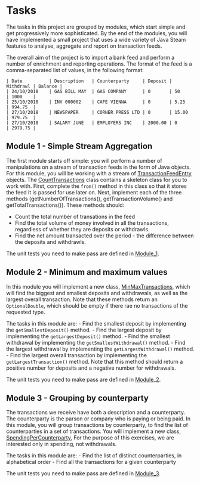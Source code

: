 # Tasks

The tasks in this project are grouped by modules, which start simple and get progressively more sophisticated.
By the end of the modules, you will have implemented a small project that uses a wide variety of Java Steam features to analyse, aggregate and report on transaction feeds.

The overall aim of the project is to import a bank feed and perform a number of enrichment and reporting operations. 
The format of the feed is a comma-separated list of values, in the following format:

```
| Date	        | Description	| Counterparty     | Deposit | Withdrawl | Balance |
| 24/10/2018	| GAS BILL MAY  | GAS COMPANY      | 0       | 50        | 1000    |
| 25/10/2018	| INV 000002    | CAFE VIENNA      | 0       | 5.25      | 994.75  |
| 27/10/2018	| NEWSPAPER     | CORNER PRESS LTD | 0       | 15.00     | 979.75  |
| 27/10/2018	| SALARY JUNE   | EMPLOYERS INC    | 2000.00 | 0         | 2979.75 |
```

## Module 1 - Simple Stream Aggregation
The first module starts off simple: you will perform a number of manipulations on a stream of transaction feeds in the form of Java objects.
For this module, you will be working with a stream of [TransactionFeedEntry](src/main/java/streams/exercises/moneymanager/domain/TransactionFeedEntry.java) objects.
The [CountTransactions](src/main/java/streams/exercises/moneymanager/CountTransactions.java) class contains a skeleton class for you to work with.
First, complete the `from()` method in this class so that it stores the feed it is passed for use later on. 
Next, implement each of the three methods (getNumberOfTransactions(), getTransactionVolume() and getTotalTransactions()). These methods should:
  - Count the total number of transations in the feed
  - Find the total volume of money involved in all the transactions, regardless of whether they are deposits or withdrawls.
  - Find the net amount transacted over the period - the difference between the deposits and withdrawls.

The unit tests you need to make pass are defined in [Module_1](src/test/java/streams/exercises/moneymanager/tasks/Module_1.java).


## Module 2 - Minimum and maximum values
In this module you will implement a new class, [MinMaxTransactions](src/main/java/streams/exercises/moneymanager/MinMaxTransactions.java),
which will find the biggest and smallest deposits and withdrawals, as well as the largest overall transaction. 
Note that these methods return an `OptionalDouble`, which should be empty if there rae no transactions of the requested type.

The tasks in this module are:
    - Find the smallest deposit by implementing the `getSmallestDeposit()` method.
    - Find the largest deposit by implementing the `getLargestDeposit()` method.
    - Find the smallest withdrawal by implementing the `getSmallestWithdrawal()` method.
    - Find the largest withdrawal by implementing the `getLargestWithdrawal()` method.
    - Find the largest overall transaction by implementing the `getLargestTransaction()` method. Note that this method should return a positive number for deposits and a negative number for withdrawals.

The unit tests you need to make pass are defined in [Module_2](src/test/java/streams/exercises/moneymanager/tasks/Module_2.java).

## Module 3 - Grouping by counterparty
The transactions we receive have both a description and a counterparty. 
The counterparty is the parson or company who is paying or being paid. 
In this module, you will group transactions by counterparty, to find the list of counterparties in a set of transactions. 
You will implement a new class, [SpendingPerCounterparty](src/main/java/streams/exercises/moneymanager/SpendingPerCounterparty.java),
For the purpose of this exercises, we are interested only in spending, not withdrawals.

The tasks in this module are:
    - Find the list of distinct counterparties, in alphabetical order
    - Find all the transactions for a given counterparty

The unit tests you need to make pass are defined in [Module_3](src/test/java/streams/exercises/moneymanager/tasks/Module_3.java).
